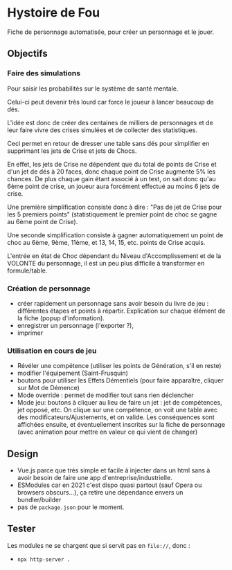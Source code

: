 # Hystoire de Fou

Fiche de personnage automatisée, pour créer un personnage et le jouer.

## Objectifs

### Faire des simulations

Pour saisir les probabilités sur le système de santé mentale.

Celui-ci peut devenir très lourd car force le joueur à lancer beaucoup de dés.

L'idée est donc de créer des centaines de milliers de personnages et de leur faire vivre des crises simulées et de collecter des statistiques.

Ceci permet en retour de dresser une table sans dés pour simplifier en supprimant les jets de Crise et jets de Chocs.

En effet, les jets de Crise ne dépendent que du total de points de Crise et d'un jet de dés à 20 faces, donc chaque point de Crise augmente 5% les chances. De plus chaque gain étant associé à un test, on sait donc qu'au 6ème point de crise, un joueur aura forcément effectué au moins 6 jets de crise.

Une première simplification consiste donc à dire : "Pas de jet de Crise pour les 5 premiers points" (statistiquement le premier point de choc se gagne au 6ème point de Crise).

Une seconde simplification consiste à gagner automatiquement un point de choc au 6ème, 9ème, 11ème, et 13, 14, 15, etc. points de Crise acquis.

L'entrée en état de Choc dépendant du Niveau d'Accomplissement et de la VOLONTE du personnage, il est un peu plus difficile à transformer en formule/table.

### Création de personnage

- créer rapidement un personnage sans avoir besoin du livre de jeu : différentes étapes et points à répartir. Explication sur chaque élément de la fiche (popup d'information).
- enregistrer un personnage (l'exporter ?),
- imprimer

### Utilisation en cours de jeu

- Révéler une compétence (utiliser les points de Génération, s'il en reste)
- modifier l'équipement (Saint-Frusquin)
- boutons pour utiliser les Effets Démentiels (pour faire apparaître, cliquer sur Mot de Démence)
- Mode override : permet de modifier tout sans rien déclencher
- Mode jeu: boutons à cliquer au lieu de faire un jet : jet de compétences, jet opposé, etc. On clique sur une compétence, on voit une table avec des modificateurs/Ajustements, et on valide. Les conséquences sont affichées ensuite, et éventuellement inscrites sur la fiche de personnage (avec animation pour mettre en valeur ce qui vient de changer)

## Design

- Vue.js parce que très simple et facile à injecter dans un html sans à avoir besoin de faire une app d'entreprise/industrielle.
- ESModules car en 2021 c'est dispo quasi partout (sauf Opera ou browsers obscurs...), ça retire une dépendance envers un bundler/builder
- pas de `package.json` pour le moment.

## Tester

Les modules ne se chargent que si servit pas en `file://`, donc :

- `npx http-server .`

